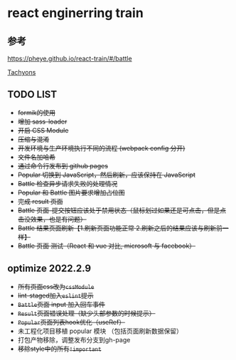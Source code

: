 # react enginerring train
## 参考 
https://pheye.github.io/react-train/#/battle

[Tachyons](https://tachyons.io/)
## TODO LIST
- ~~formik的使用~~
- ~~增加 sass-loader~~
- ~~开启 CSS Module~~
- ~~压缩与混淆~~
- ~~开发环境与⽣产环境执⾏不同的流程 (webpack config 分开)~~
- ~~⽂件名加哈希~~
- ~~通过命令⾏发布到 github pages~~
- ~~Popular 切换到 JavaScript，然后刷新，应该保持在 JavaScript~~
- ~~Battle 检查异步请求失败的处理情况~~
- ~~Popular 和 Battle 图片要求增加占位图~~
- ~~完成 result 页面~~
- ~~Battle 页面-提交按钮应该处于禁用状态（鼠标划过如果还是可点击，但是点击没效果，也是有问题）~~
- ~~Battle 结果页面刷新【1.刷新页面功能正常 2.刷新之后的结果应该与刷新前一样】~~
- ~~Battle 页面 测试（React 和 vue 对比, microsoft 与 facebook）~~

## optimize 2022.2.9
- ~~所有页面css改为`cssModule`~~
- ~~lint-staged加入`eslint`提示~~
- ~~`Battle`页面 input 加入回车事件~~
- ~~`Result`页面错误处理（缺少头部参数的时候提示）~~
- ~~`Popular`页面列表hook优化（useRef）~~
- 未工程化项目移植 popular 模块 （包括页面刷新数据保留）
- 打包产物移除，调整发布分支到gh-page
- ~~移除style中的所有`!important`~~

